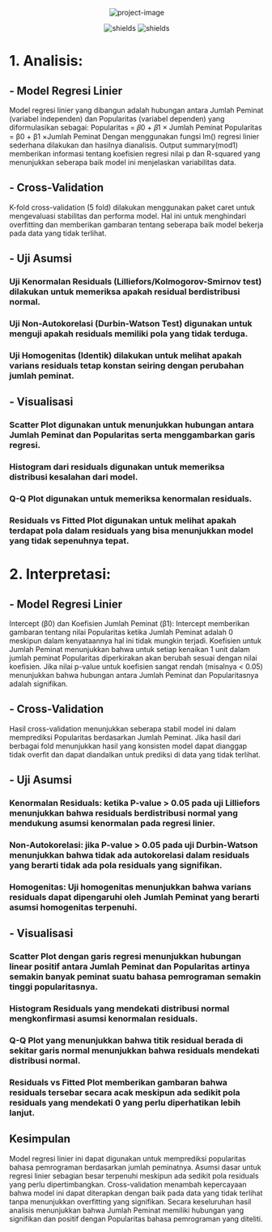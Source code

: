 <p align="center"><img src="https://socialify.git.ci/gedenarendra/UAS_STATISTIKA/image?custom_description=I+GEDE+NARENDRA+YASA_2415091086_1-DPS%0AAnalisis+%26+interpretasi&amp;description=1&amp;font=Bitter&amp;language=1&amp;logo=https%3A%2F%2Fwww.svgrepo.com%2Fshow%2F306678%2Frstudio.svg&amp;name=1&amp;pattern=Overlapping+Hexagons&amp;stargazers=1&amp;theme=Light" alt="project-image"></p>

<p align="center"><img src="https://img.shields.io/badge/Analisis-Interpretasi-red" alt="shields">
<img src="https://img.shields.io/badge/R_Studio-blue" alt="shields"></p>

  
<h1>1. Analisis:</h1>

<h2>- Model Regresi Linier</h2>

Model regresi linier yang dibangun adalah hubungan antara Jumlah Peminat (variabel independen) dan Popularitas (variabel dependen) yang diformulasikan sebagai: Popularitas = 𝛽0 + 𝛽1 × Jumlah Peminat Popularitas = β0 + β1 ×Jumlah Peminat Dengan menggunakan fungsi lm() regresi linier sederhana dilakukan dan hasilnya dianalisis. Output summary(mod1) memberikan informasi tentang koefisien regresi nilai p dan R-squared yang menunjukkan seberapa baik model ini menjelaskan variabilitas data.<h2>- Cross-Validation</h2>

K-fold cross-validation (5 fold) dilakukan menggunakan paket caret untuk mengevaluasi stabilitas dan performa model. Hal ini untuk menghindari overfitting dan memberikan gambaran tentang seberapa baik model bekerja pada data yang tidak terlihat.<h2>- Uji Asumsi</h2>

### Uji Kenormalan Residuals (Lilliefors/Kolmogorov-Smirnov test) dilakukan untuk memeriksa apakah residual berdistribusi normal.

### Uji Non-Autokorelasi (Durbin-Watson Test) digunakan untuk menguji apakah residuals memiliki pola yang tidak terduga.

### Uji Homogenitas (Identik) dilakukan untuk melihat apakah varians residuals tetap konstan seiring dengan perubahan jumlah peminat.

<h2>- Visualisasi</h2>

### Scatter Plot digunakan untuk menunjukkan hubungan antara Jumlah Peminat dan Popularitas serta menggambarkan garis regresi.

### Histogram dari residuals digunakan untuk memeriksa distribusi kesalahan dari model.

### Q-Q Plot digunakan untuk memeriksa kenormalan residuals.

### Residuals vs Fitted Plot digunakan untuk melihat apakah terdapat pola dalam residuals yang bisa menunjukkan model yang tidak sepenuhnya tepat.

<h1>2. Interpretasi:</h1>

<h2>- Model Regresi Linier</h2>

Intercept (β0) dan Koefisien Jumlah Peminat (β1): Intercept memberikan gambaran tentang nilai Popularitas ketika Jumlah Peminat adalah 0 meskipun dalam kenyataannya hal ini tidak mungkin terjadi. Koefisien untuk Jumlah Peminat menunjukkan bahwa untuk setiap kenaikan 1 unit dalam jumlah peminat Popularitas diperkirakan akan berubah sesuai dengan nilai koefisien. Jika nilai p-value untuk koefisien sangat rendah (misalnya < 0.05) menunjukkan bahwa hubungan antara Jumlah Peminat dan Popularitasnya adalah signifikan.<h2>- Cross-Validation</h2>

Hasil cross-validation menunjukkan seberapa stabil model ini dalam memprediksi Popularitas berdasarkan Jumlah Peminat. Jika hasil dari berbagai fold menunjukkan hasil yang konsisten model dapat dianggap tidak overfit dan dapat diandalkan untuk prediksi di data yang tidak terlihat.<h2>- Uji Asumsi</h2>

### Kenormalan Residuals: ketika P-value > 0.05 pada uji Lilliefors menunjukkan bahwa residuals berdistribusi normal yang mendukung asumsi kenormalan pada regresi linier.

### Non-Autokorelasi: jika P-value > 0.05 pada uji Durbin-Watson menunjukkan bahwa tidak ada autokorelasi dalam residuals yang berarti tidak ada pola residuals yang signifikan.

### Homogenitas: Uji homogenitas menunjukkan bahwa varians residuals dapat dipengaruhi oleh Jumlah Peminat yang berarti asumsi homogenitas terpenuhi.

<h2>- Visualisasi</h2>

### Scatter Plot dengan garis regresi menunjukkan hubungan linear positif antara Jumlah Peminat dan Popularitas artinya semakin banyak peminat suatu bahasa pemrograman semakin tinggi popularitasnya.

### Histogram Residuals yang mendekati distribusi normal mengkonfirmasi asumsi kenormalan residuals.

### Q-Q Plot yang menunjukkan bahwa titik residual berada di sekitar garis normal menunjukkan bahwa residuals mendekati distribusi normal.

### Residuals vs Fitted Plot memberikan gambaran bahwa residuals tersebar secara acak meskipun ada sedikit pola residuals yang mendekati 0 yang perlu diperhatikan lebih lanjut.

<h2>Kesimpulan</h2>

Model regresi linier ini dapat digunakan untuk memprediksi popularitas bahasa pemrograman berdasarkan jumlah peminatnya. Asumsi dasar untuk regresi linier sebagian besar terpenuhi meskipun ada sedikit pola residuals yang perlu dipertimbangkan. Cross-validation menambah kepercayaan bahwa model ini dapat diterapkan dengan baik pada data yang tidak terlihat tanpa menunjukkan overfitting yang signifikan. Secara keseluruhan hasil analisis menunjukkan bahwa Jumlah Peminat memiliki hubungan yang signifikan dan positif dengan Popularitas bahasa pemrograman yang diteliti.
